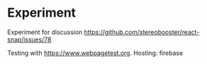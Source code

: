# Experiment

Experiment for discussion https://github.com/stereobooster/react-snap/issues/78

Testing with https://www.webpagetest.org. Hosting: firebase

